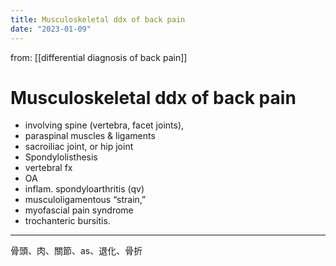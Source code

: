 ```yaml
---
title: Musculoskeletal ddx of back pain
date: "2023-01-09"
---
```


 from: [[differential diagnosis of back pain]]
# Musculoskeletal ddx of back pain

* involving spine (vertebra, facet joints),
* paraspinal muscles & ligaments
* sacroiliac joint, or hip joint
* Spondylolisthesis
* vertebral fx
* OA
* inflam. spondyloarthritis (qv)
* musculoligamentous “strain,”
* myofascial pain syndrome
* trochanteric bursitis.

---

骨頭、肉、關節、as、退化、骨折
